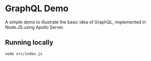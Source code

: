 # GraphQL Demo

A simple demo to illustrate the basic idea of GraphQL, implemented in Node.JS
using Apollo Server.

## Running locally
`node src/index.js`
